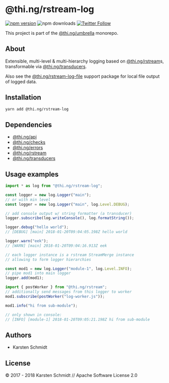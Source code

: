 # @thi.ng/rstream-log

[![npm version](https://img.shields.io/npm/v/@thi.ng/rstream-log.svg)](https://www.npmjs.com/package/@thi.ng/rstream-log)
![npm downloads](https://img.shields.io/npm/dm/@thi.ng/rstream-log.svg)
[![Twitter Follow](https://img.shields.io/twitter/follow/thing_umbrella.svg?style=flat-square&label=twitter)](https://twitter.com/thing_umbrella)

This project is part of the
[@thi.ng/umbrella](https://github.com/thi-ng/umbrella/) monorepo.

## About

Extensible, multi-level & multi-hierarchy logging based on
[@thi.ng/rstream](https://github.com/thi-ng/umbrella/tree/master/packages/rstream)s,
transformable via
[@thi.ng/transducers](https://github.com/thi-ng/umbrella/tree/master/packages/transducers).

Also see the
[@thi.ng/rstream-log-file](https://github.com/thi-ng/umbrella/tree/master/packages/rstream-log-file)
support package for local file output of logged data.

## Installation

```bash
yarn add @thi.ng/rstream-log
```

## Dependencies

- [@thi.ng/api](https://github.com/thi-ng/umbrella/tree/master/packages/api)
- [@thi.ng/checks](https://github.com/thi-ng/umbrella/tree/master/packages/checks)
- [@thi.ng/errors](https://github.com/thi-ng/umbrella/tree/master/packages/errors)
- [@thi.ng/rstream](https://github.com/thi-ng/umbrella/tree/master/packages/rstream)
- [@thi.ng/transducers](https://github.com/thi-ng/umbrella/tree/master/packages/transducers)

## Usage examples

```ts
import * as log from "@thi.ng/rstream-log";

const logger = new log.Logger("main");
// or with min level
const logger = new log.Logger("main", log.Level.DEBUG);

// add console output w/ string formatter (a transducer)
logger.subscribe(log.writeConsole(), log.formatString());

logger.debug("hello world");
// [DEBUG] [main] 2018-01-20T09:04:05.198Z hello world

logger.warn("eek");
// [WARN] [main] 2018-01-20T09:04:16.913Z eek

// each logger instance is a rstream StreamMerge instance
// allowing to form logger hierarchies

const mod1 = new log.Logger("module-1", log.Level.INFO);
// pipe mod1 into main logger
logger.add(mod1);

import { postWorker } from "@thi.ng/rstream";
// additionally send messages from this logger to worker
mod1.subscribe(postWorker("log-worker.js"));

mod1.info("hi from sub-module");

// only shown in console:
// [INFO] [module-1] 2018-01-20T09:05:21.198Z hi from sub-module
```

## Authors

- Karsten Schmidt

## License

&copy; 2017 - 2018 Karsten Schmidt // Apache Software License 2.0
